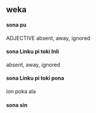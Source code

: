 ## weka

#### sona pu

ADJECTIVE absent, away, ignored

#### sona Linku pi toki Inli

absent, away, ignored

#### sona Linku pi toki pona

lon poka ala

#### sona sin

